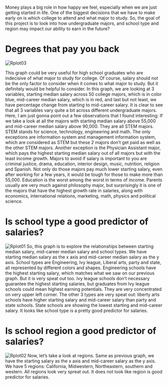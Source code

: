 Money plays a big role in how happy we feel, especially when we are just getting started in life. One of the biggest decisions that we have to make early on is which college to attend and what major to study. So, the goal of this project is to look into how undergraduate majors, and school type and region may impact our ability to earn in the future?

# Degrees that pay you back
![Rplot03](https://github.com/KJZou56/Degrees-that-pay-back/assets/150881506/afafe73f-7ebe-4f38-ad6c-8626a8b9d606)

This graph could be very useful for high school graduates who are indecisive of what major to study for college.  Of course, salary should not be the only factor to consider when it comes to what major to study. But it definitely would be helpful to consider. In this graph, we are looking at 3 variables, starting median salary across 50 college majors, which is in color blue, mid-career median salary, which is in red, and last but not least, we have percentage change from starting to mid-career salary. It is clear to see that all 3 variables vary quite a bit across different undergraduate majors. Here, I am just gonna point out a few observations that I found interesting:
If we take a look at all the majors with starting median salary above 55,000 and mid-career median salary above 90,000. They are all STEM majors. STEM stands for science, technology, engineering and math. The only exceptions are information system and management information system, which are considered as STEM but these 2 majors don’t get paid as well as the other STEM majors. Another exception is the Physician Assistant major, which pays the highest starting median salary out of all majors but with the least income growth. 
Majors to avoid if salary is important to you are criminal justice, drama, education, interior design, music, nutrition, religion and Spanish. Not only do those majors pay much lower starting salary, even after working for a few years, it would be tough for those to make more than 55,000. Education is the worst among the worst in terms of income.
Parents usually are very much against philosophy major, but surprisingly it is one of the majors that have the highest growth rate in salaries, along with economics, international relations, marketing, math, physics and political science. 

# Is school type a good predictor of salaries?
![Rplot01](https://github.com/KJZou56/Degrees-that-pay-back/assets/150881506/f6a9d81f-22f2-4517-91b9-5bb92e679274)
So, this graph is to explore the relationships between starting median salary, mid-career median salary and school types. We have starting median salary as the x axis and mid-career median salary as the y axis. School types are Engineering, lvy league, Liberal arts, party and state, all represented by different colors and shapes. Engineering schools have the highest starting salary, which matches what we saw on our previous graph. But it is very speat out too. Ivy league schools don’t necessary guarantee the highest starting salaries, but graduates from Ivy league schools could mean highest earning potentials. They are very concentrated on very upper left corner. The other 3 types are very speat out: liberty arts schools have higher starting salary and mid-career salary than party and state schools. State schools are showing the lowest starting and mid-career salary. It looks like school type is a pretty good predictor for salaries.

# Is school region a good predictor of salaries?
![Rplot02](https://github.com/KJZou56/Degrees-that-pay-back/assets/150881506/9806b5f1-0c88-41cc-a7af-4e8b8a57fb56)
Now, let’s take a look at regions. Same as previous graph, we have the starting salary as the x axis and mid-career salary as the y axis. We have 5 regions: California, Midwestern, Northeastern, southern and western. All regions look very spreat out. It does not look like region is good predictor for salaries.

